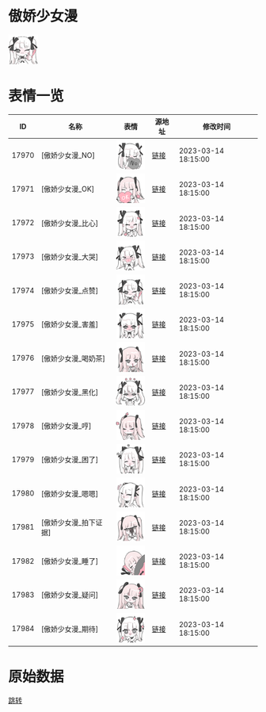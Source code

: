 # 傲娇少女漫

<img src="./cover.png" height="60" alt="cover" />

# 表情一览

|ID|名称|表情|源地址|修改时间|
|----|----|----|----|----|
|17970|[傲娇少女漫_NO]|<img src="./pic/017970_%5B傲娇少女漫_NO%5D.png" height="60" alt="NO"/>|[链接](https://i0.hdslb.com/bfs/garb/00c0fed85dad2233a6f9919164fc5fc18fc8f97b.png)|2023-03-14 18:15:00|
|17971|[傲娇少女漫_OK]|<img src="./pic/017971_%5B傲娇少女漫_OK%5D.png" height="60" alt="OK"/>|[链接](https://i0.hdslb.com/bfs/garb/2cbd079415ffd6a30e4c0b6db0af4addafcfe9af.png)|2023-03-14 18:15:00|
|17972|[傲娇少女漫_比心]|<img src="./pic/017972_%5B傲娇少女漫_比心%5D.png" height="60" alt="比心"/>|[链接](https://i0.hdslb.com/bfs/garb/7e3c8ed276e84702d4ced866f91b6e248d04947a.png)|2023-03-14 18:15:00|
|17973|[傲娇少女漫_大哭]|<img src="./pic/017973_%5B傲娇少女漫_大哭%5D.png" height="60" alt="大哭"/>|[链接](https://i0.hdslb.com/bfs/garb/c031b4f981ba3ed0358f5f437c8ce8702f86cad8.png)|2023-03-14 18:15:00|
|17974|[傲娇少女漫_点赞]|<img src="./pic/017974_%5B傲娇少女漫_点赞%5D.png" height="60" alt="点赞"/>|[链接](https://i0.hdslb.com/bfs/garb/3857d5067ef196a2d19d969fe10ae0dec3d2c155.png)|2023-03-14 18:15:00|
|17975|[傲娇少女漫_害羞]|<img src="./pic/017975_%5B傲娇少女漫_害羞%5D.png" height="60" alt="害羞"/>|[链接](https://i0.hdslb.com/bfs/garb/78f1111b71efc9a67b330585be5d46c340a61252.png)|2023-03-14 18:15:00|
|17976|[傲娇少女漫_喝奶茶]|<img src="./pic/017976_%5B傲娇少女漫_喝奶茶%5D.png" height="60" alt="喝奶茶"/>|[链接](https://i0.hdslb.com/bfs/garb/a7a43f6d38e0285334b7530f625407fd46aa3907.png)|2023-03-14 18:15:00|
|17977|[傲娇少女漫_黑化]|<img src="./pic/017977_%5B傲娇少女漫_黑化%5D.png" height="60" alt="黑化"/>|[链接](https://i0.hdslb.com/bfs/garb/d2287bf30a970e233ef2ab4b77054d4866168100.png)|2023-03-14 18:15:00|
|17978|[傲娇少女漫_哼]|<img src="./pic/017978_%5B傲娇少女漫_哼%5D.png" height="60" alt="哼"/>|[链接](https://i0.hdslb.com/bfs/garb/dff2b24e176ddebc2a04bd84da2aebb6bc00428d.png)|2023-03-14 18:15:00|
|17979|[傲娇少女漫_困了]|<img src="./pic/017979_%5B傲娇少女漫_困了%5D.png" height="60" alt="困了"/>|[链接](https://i0.hdslb.com/bfs/garb/50e4551ec55b6deb80f529ba057667e3bc299fb5.png)|2023-03-14 18:15:00|
|17980|[傲娇少女漫_嗯嗯]|<img src="./pic/017980_%5B傲娇少女漫_嗯嗯%5D.png" height="60" alt="嗯嗯"/>|[链接](https://i0.hdslb.com/bfs/garb/4648f47d0d98497b538e782090ed64edf1bda020.png)|2023-03-14 18:15:00|
|17981|[傲娇少女漫_拍下证据]|<img src="./pic/017981_%5B傲娇少女漫_拍下证据%5D.png" height="60" alt="拍下证据"/>|[链接](https://i0.hdslb.com/bfs/garb/4fd3574541c94a10d5e6420c1b774567e19918a7.png)|2023-03-14 18:15:00|
|17982|[傲娇少女漫_睡了]|<img src="./pic/017982_%5B傲娇少女漫_睡了%5D.png" height="60" alt="睡了"/>|[链接](https://i0.hdslb.com/bfs/garb/00440453a5439e844f11dddead490beff73aa08b.png)|2023-03-14 18:15:00|
|17983|[傲娇少女漫_疑问]|<img src="./pic/017983_%5B傲娇少女漫_疑问%5D.png" height="60" alt="疑问"/>|[链接](https://i0.hdslb.com/bfs/garb/cc48dc2dc1a6edfa4d4251350c904a0c0541405d.png)|2023-03-14 18:15:00|
|17984|[傲娇少女漫_期待]|<img src="./pic/017984_%5B傲娇少女漫_期待%5D.png" height="60" alt="期待"/>|[链接](https://i0.hdslb.com/bfs/garb/de90d857a32b30b05bb5755d316de2e4d68dc9d1.png)|2023-03-14 18:15:00|

# 原始数据

[跳转](./raw.json)

